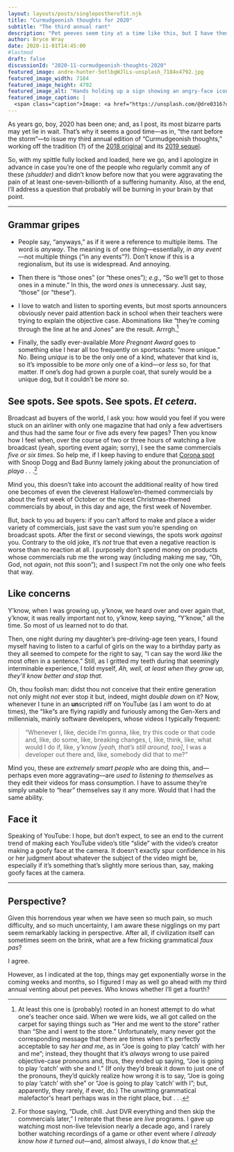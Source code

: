 ```yaml
---
layout: layouts/posts/singlepostherofit.njk
title: "Curmudgeonish thoughts for 2020"
subtitle: "The third annual rant"
description: "Pet peeves seem tiny at a time like this, but I have them nonetheless."
author: Bryce Wray
date: 2020-11-01T14:45:00
#lastmod
draft: false
discussionId: "2020-11-curmudgeonish-thoughts-2020"
featured_image: andre-hunter-5otlbgWJlLs-unsplash_7184x4792.jpg
featured_image_width: 7184
featured_image_height: 4792
featured_image_alt: "Hands holding up a sign showing an angry-face icon"
featured_image_caption: |
  <span class="caption">Image: <a href="https://unsplash.com/@dre0316?utm_source=unsplash&amp;utm_medium=referral&amp;utm_content=creditCopyText">Andre Hunter</a>; <a href="https://unsplash.com/s/photos/angry?utm_source=unsplash&amp;utm_medium=referral&amp;utm_content=creditCopyText">Unsplash</a></span>
---
```


As years go, boy, 2020 has been one; and, as I post, its most bizarre parts may yet lie in wait. That’s why it seems a good time—as in, “the rant before the storm”—to issue my third annual edition of “Curmudgeonish thoughts,” working off the tradition (?) of the [2018 original](/posts/2018/11/some-curmudgeonish-thoughts) and its [2019 sequel](/posts/2019/11/curmudgeonish-2019).

So, with my spittle fully locked and loaded, here we go, and I apologize in advance in case you’re one of the people who regularly commit any of these *(shudder)* and didn’t know before now that you were aggravating the pain of at least one-seven-billionth of a suffering humanity. Also, at the end, I’ll address a question that probably will be burning in your brain by that point.

---- 

## Grammar gripes

- People say, “anyways,” as if it were a reference to multiple items. The word is *anyway*. The meaning is of one thing—essentially, *in any event*—not multiple things (“in any events”?). Don’t know if this is a regionalism, but its use is widespread. And annoying.

- Then there is “those ones” (or “these ones”); *e.g.*, “So we’ll get to those ones in a minute.” In this, the word  *ones* is unnecessary. Just say, “those” (or “these”).

- I love to watch and listen to sporting events, but most sports announcers obviously never paid attention back in school when their teachers were trying to explain the objective case. Abominations like “they’re coming through the line at he and Jones” are the result. Arrrgh.[^whyNomObj]

- Finally, the sadly ever-available *More Pregnant Award* goes to something else I hear all too frequently on sportscasts: “more unique.” No. Being *unique* is to be the only one of a kind, whatever that kind is, so it’s impossible to be *more* only one of a kind—or *less* so, for that matter. If one’s dog had grown a purple coat, that surely would be a unique dog, but it couldn’t be *more* so.

[^whyNomObj]: At least this one is (probably) rooted in an honest attempt to do what one's teacher once said. When we were kids, we all got called on the carpet for saying things such as “Her and me went to the store” rather than “She and I went to the store.” Unfortunately, many never got the corresponding message that there are times when it's perfectly acceptable to say *her and me*, as in “Joe is going to play ‘catch’ with her and me”; instead, they thought that it’s *always* wrong to use paired objective-case pronouns and, thus, they ended up saying, “Joe is going to play ‘catch’ with she and I.” (If only they’d break it down to just one of the pronouns, they’d quickly realize how wrong it is to say, “Joe is going to play ‘catch’ with she” or “Joe is going to play ‘catch’ with I”; but, apparently, they rarely, if ever, do.) The unwitting grammatical malefactor's heart perhaps was in the right place, but&nbsp;.&nbsp;.&nbsp;.

## See spots. See spots. See spots. *Et&nbsp;cetera*.

Broadcast ad buyers of the world, I ask you: how would you feel if you were stuck on an airliner with only one magazine that had only a few advertisers and thus had the same four or five ads every few pages? Then you know how I feel when, over the course of two or three hours of watching a live broadcast (yeah, sporting event again; sorry), I see  the same commercials *five or six times*. So help me, if I keep having to endure that [Corona spot](https://www.ispot.tv/ad/tVLp/corona-extra-shellphone-featuring-snoop-dogg-bad-bunny) with Snoop Dogg and Bad Bunny lamely joking about the pronunciation of *playa*&nbsp;.&nbsp;.&nbsp;.[^DVRads]

[^DVRads]: For those saying, “Dude, chill. Just DVR everything and then skip the commercials later,” I reiterate that these are *live* programs. I gave up watching most non-live television nearly a decade ago, and I rarely bother watching recordings of a game or other event where *I already know how it turned out*—and, almost always, I *do* know that.

Mind you, this doesn’t take into account the additional reality of how tired one becomes of even the cleverest Hallowe’en-themed commercials by about the first week of October or the nicest Christmas-themed commercials by about, in this day and age, the first week of November.

But, back to you ad buyers: if you can’t afford to make and place a wider variety of commercials, just save the vast sum you’re spending on broadcast spots. After the first or second viewings, the spots work *against* you. Contrary to the old joke, it’s *not* true that even a negative reaction is worse than no reaction at all. I purposely don’t spend money on products whose commercials rub me the wrong way (including making me say, “Oh, God, not *again*, not *this* soon”); and I suspect I’m not the only one who feels that way.

## Like concerns

Y’know, when I was growing up, y’know, we heard over and over again that, y’know, it was really important not to, y’know, keep saying, “Y’know,” all the time. So most of us learned not to do that.

Then, one night during my daughter’s pre-driving-age teen years, I found myself having to listen to a carful of girls on the way to a birthday party as they all seemed to compete for the right to say, “I can say the word *like* the most often in a sentence.” Still, as I gritted my teeth during that seemingly interminable experience, I told myself, *Ah, well, at least when they grow up, they’ll know better and stop that.*

Oh, thou foolish man: didst thou not conceive that their entire generation not only might *not* ever stop it but, indeed, might *double down* on it? Now, whenever I tune in an **un**scripted riff on YouTube (as I am wont to do at times), the “like”s are flying rapidly and furiously among the Gen-Xers and millennials, mainly software developers, whose videos I typically frequent:

> “Whenever I, like, decide I’m gonna, like, try this code or that code and, like, do some, like, breaking changes, I, like, think, like, what would I do if, like, y’know *[yeah, that’s still around, too]*, I was a developer out there and, like, somebody did that to me?”

Mind you, these are *extremely smart people* who are doing this, and—perhaps even more aggravating—are *used to listening to themselves* as they edit their videos for mass consumption. I have to assume they’re simply unable to “hear” themselves say it any more. Would that I had the same ability.

## Face it

Speaking of YouTube: I hope, but don’t expect, to see an end to the current trend of making each YouTube video’s title “slide” with the video’s creator making a goofy face at the camera. It doesn’t exactly spur confidence in his or her judgment about whatever the subject of the video might be, especially if it’s something that’s slightly more serious than, say, making goofy faces at the camera.

---- 

## Perspective?

Given this horrendous year when we have seen so much pain, so much difficulty, and so much uncertainty, I am aware these nigglings on my part seem remarkably lacking in perspective. After all, if civilization itself can sometimes seem on the brink, what are a few fricking grammatical *faux pas*?

I agree.

However, as I indicated at the top, things may get exponentially worse in the coming weeks and months, so I figured I may as well go ahead with my third annual venting about pet peeves. Who knows whether I’ll get a fourth?